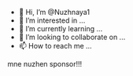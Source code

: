 - 👋 Hi, I’m @Nuzhnaya1
- 👀 I’m interested in ...
- 🌱 I’m currently learning ...
- 💞️ I’m looking to collaborate on ...
- 📫 How to reach me ...

<!---
Nuzhnaya1/Nuzhnaya1 is a ✨ special ✨ repository because its `README.md` (this file) appears on your GitHub profile.
You can click the Preview link to take a look at your changes.
---> mne nuzhen sponsor!!!

